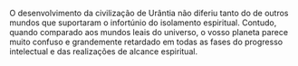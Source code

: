 ﻿O desenvolvimento da civilização de Urântia não diferiu tanto do de outros mundos que suportaram o infortúnio do isolamento espiritual. Contudo, quando comparado aos mundos leais do universo, o vosso planeta parece muito confuso e grandemente retardado em todas as fases do progresso intelectual e das realizações de alcance espiritual.